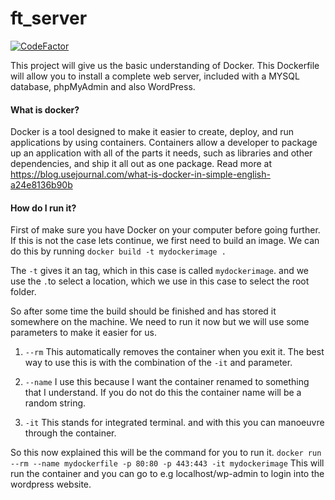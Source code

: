 # ft_server

[![CodeFactor](https://www.codefactor.io/repository/github/bdekonin/ft_server/badge)](https://www.codefactor.io/repository/github/bdekonin/ft_server)


This project will give us the basic understanding of Docker. This Dockerfile will allow you to install a complete web server, included with a MYSQL database, phpMyAdmin and also WordPress.

#### What is docker?
Docker is a tool designed to make it easier to create, deploy, and run applications by using containers. Containers allow a developer to package up an application with all of the parts it needs, such as libraries and other dependencies, and ship it all out as one package. Read more at https://blog.usejournal.com/what-is-docker-in-simple-english-a24e8136b90b

#### How do I run it?
First of make sure you have Docker on your computer before going further. If this is not the case lets continue, we first need to build an image. We can do this by running `docker build -t mydockerimage .`

The `-t` gives it an tag, which in this case is called `mydockerimage`.
and we use the `.`to select a location, which we use in this case to select the root folder.

So after some time the build should be finished and has stored it somewhere on the machine.
We need to run it now but we will use some parameters to make it easier for us.
1. `--rm` This automatically removes the container when you exit it. The best way to use this is with the combination of the `-it` and parameter.

2. `--name` I use this because I want the container renamed to something that I understand. If you do not do this the container name will be a random string.

3. `-it` This stands for integrated terminal. and with this you can manoeuvre through the container.

So this now explained this will be the command for you to run it.
`docker run --rm --name mydockerfile -p 80:80 -p 443:443 -it mydockerimage`
This will run the container and you can go to e.g localhost/wp-admin to login into the wordpress website.
